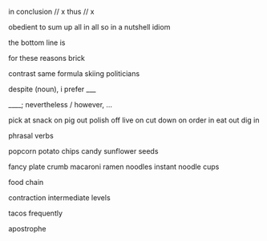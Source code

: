 in conclusion // x
thus  // x



obedient
to sum up
all in all
so
in a nutshell
idiom

the bottom line is

for these reasons
brick



contrast
same formula
skiing
politicians

despite (noun), i prefer ___

____; nevertheless / however, ...





pick at
snack on
pig out
polish off
live on
cut down on
order in
eat out
dig in


phrasal verbs

popcorn
potato chips
candy
sunflower seeds

fancy
plate
crumb
macaroni
ramen noodles
instant noodle cups

food chain



contraction
intermediate levels

tacos
frequently

apostrophe






